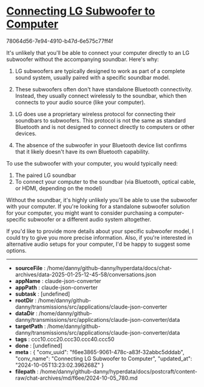 # [Connecting LG Subwoofer to Computer](https://claude.ai/chat/f6ee3865-9061-478c-a83f-32abbc5dddab)

78064d56-7e94-4910-b47d-6e575c77ff4f

 It's unlikely that you'll be able to connect your computer directly to an LG subwoofer without the accompanying soundbar. Here's why:

1. LG subwoofers are typically designed to work as part of a complete sound system, usually paired with a specific soundbar model.

2. These subwoofers often don't have standalone Bluetooth connectivity. Instead, they usually connect wirelessly to the soundbar, which then connects to your audio source (like your computer).

3. LG does use a proprietary wireless protocol for connecting their soundbars to subwoofers. This protocol is not the same as standard Bluetooth and is not designed to connect directly to computers or other devices.

4. The absence of the subwoofer in your Bluetooth device list confirms that it likely doesn't have its own Bluetooth capability.

To use the subwoofer with your computer, you would typically need:

1. The paired LG soundbar
2. To connect your computer to the soundbar (via Bluetooth, optical cable, or HDMI, depending on the model)

Without the soundbar, it's highly unlikely you'll be able to use the subwoofer with your computer. If you're looking for a standalone subwoofer solution for your computer, you might want to consider purchasing a computer-specific subwoofer or a different audio system altogether.

If you'd like to provide more details about your specific subwoofer model, I could try to give you more precise information. Also, if you're interested in alternative audio setups for your computer, I'd be happy to suggest some options.

---

* **sourceFile** : /home/danny/github-danny/hyperdata/docs/chat-archives/data-2025-01-25-12-45-58/conversations.json
* **appName** : claude-json-converter
* **appPath** : claude-json-converter
* **subtask** : [undefined]
* **rootDir** : /home/danny/github-danny/transmissions/src/applications/claude-json-converter
* **dataDir** : /home/danny/github-danny/transmissions/src/applications/claude-json-converter/data
* **targetPath** : /home/danny/github-danny/transmissions/src/applications/claude-json-converter/data
* **tags** : ccc10.ccc20.ccc30.ccc40.ccc50
* **done** : [undefined]
* **meta** : {
  "conv_uuid": "f6ee3865-9061-478c-a83f-32abbc5dddab",
  "conv_name": "Connecting LG Subwoofer to Computer",
  "updated_at": "2024-10-05T13:23:02.396268Z"
}
* **filepath** : /home/danny/github-danny/hyperdata/docs/postcraft/content-raw/chat-archives/md/f6ee/2024-10-05_780.md